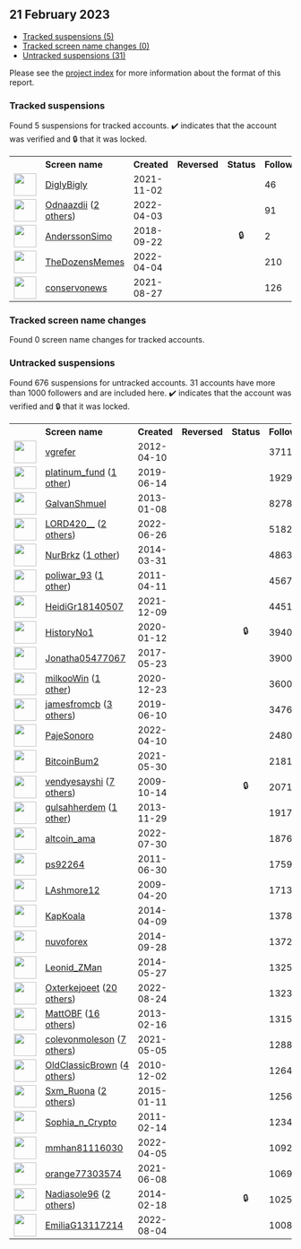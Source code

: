 ## 21 February 2023

* [Tracked suspensions (5)](#tracked-suspensions)
* [Tracked screen name changes (0)](#tracked-screen-name-changes)
* [Untracked suspensions (31)](#untracked-suspensions)

Please see the [project index](https://github.com/travisbrown/twitter-watch) for more information about the format of this report.

### Tracked suspensions

Found 5 suspensions for tracked accounts.
  ✔️ indicates that the account was verified and 🔒 that it was locked.

<table>
    <tr>
        <th></th>
        <th align="left">Screen name</th>
        <th align="left">Created</th>
        <th align="left">Reversed</th>
        <th align="left">Status</th>
        <th align="left">Followers</th>
        <th align="left">Ranking</th></tr>
    </tr>
        <tr>
            <td><a href="https://twitter.com/intent/user?user_id=1455618153921253388">
                <img src="https://pbs.twimg.com/profile_images/1461776024056782852/et-wHsMr_normal.jpg" width="40px" height="40px" align="center"/></a>
            </td>
            <td>
                <a href="https://twitter.com/DiglyBigly">DiglyBigly</a></td>
            <td>2021-11-02</td>
            <td></td>
            <td align="center"></td>
            <td>46</td>
            <td>20955</td>
        </tr>
        <tr>
            <td><a href="https://twitter.com/intent/user?user_id=1510408493416648708">
                <img src="https://pbs.twimg.com/profile_images/1579318189925683200/viHtV-nr_normal.jpg" width="40px" height="40px" align="center"/></a>
            </td>
            <td>
                <a href="https://twitter.com/Odnaazdii">Odnaazdii</a>&nbsp;(<a href="https://api.memory.lol/v1/tw/id/1510408493416648708">2 others</a>)&nbsp;</td>
            <td>2022-04-03</td>
            <td></td>
            <td align="center"></td>
            <td>91</td>
            <td>36195</td>
        </tr>
        <tr>
            <td><a href="https://twitter.com/intent/user?user_id=1043342020050337792">
                <img src="https://abs.twimg.com/sticky/default_profile_images/default_profile_normal.png" width="40px" height="40px" align="center"/></a>
            </td>
            <td>
                <a href="https://twitter.com/AnderssonSimo">AnderssonSimo</a></td>
            <td>2018-09-22</td>
            <td></td>
            <td align="center">🔒</td>
            <td>2</td>
            <td>45135</td>
        </tr>
        <tr>
            <td><a href="https://twitter.com/intent/user?user_id=1511122628710309889">
                <img src="https://pbs.twimg.com/profile_images/1511123126163161090/Qek5ypTJ_normal.jpg" width="40px" height="40px" align="center"/></a>
            </td>
            <td>
                <a href="https://twitter.com/TheDozensMemes">TheDozensMemes</a></td>
            <td>2022-04-04</td>
            <td></td>
            <td align="center"></td>
            <td>210</td>
            <td>55410</td>
        </tr>
        <tr>
            <td><a href="https://twitter.com/intent/user?user_id=1431290601878741004">
                <img src="https://pbs.twimg.com/profile_images/1492101227290759169/XJidOd0S_normal.jpg" width="40px" height="40px" align="center"/></a>
            </td>
            <td>
                <a href="https://twitter.com/conservonews">conservonews</a></td>
            <td>2021-08-27</td>
            <td></td>
            <td align="center"></td>
            <td>126</td>
            <td>70974</td>
        </tr></table>

### Tracked screen name changes

Found 0 screen name changes for tracked accounts.

### Untracked suspensions

Found 676 suspensions for untracked accounts.
31 accounts have more than 1000 followers and are included here.
  ✔️ indicates that the account was verified and 🔒 that it was locked.

<table>
    <tr>
        <th></th>
        <th align="left">Screen name</th>
        <th align="left">Created</th>
        <th align="left">Reversed</th>
        <th align="left">Status</th>
        <th align="left">Followers</th>
    </tr>
        <tr>
            <td><a href="https://twitter.com/intent/user?user_id=550481992">
                <img src="https://pbs.twimg.com/profile_images/759376480342126592/ph7XhA9i_normal.jpg" width="40px" height="40px" align="center"/></a>
            </td>
            <td>
                <a href="https://twitter.com/vgrefer">vgrefer</a></td>
            <td>2012-04-10</td>
            <td></td>
            <td align="center"></td>
            <td>37112</td>
        </tr>
        <tr>
            <td><a href="https://twitter.com/intent/user?user_id=1139437303028441088">
                <img src="https://pbs.twimg.com/profile_images/1217397191616221184/wfOvLBOX_normal.jpg" width="40px" height="40px" align="center"/></a>
            </td>
            <td>
                <a href="https://twitter.com/platinum_fund">platinum_fund</a>&nbsp;(<a href="https://api.memory.lol/v1/tw/id/1139437303028441088">1 other</a>)&nbsp;</td>
            <td>2019-06-14</td>
            <td></td>
            <td align="center"></td>
            <td>19297</td>
        </tr>
        <tr>
            <td><a href="https://twitter.com/intent/user?user_id=1070056910">
                <img src="https://pbs.twimg.com/profile_images/1546806688933900288/So8f30JB_normal.jpg" width="40px" height="40px" align="center"/></a>
            </td>
            <td>
                <a href="https://twitter.com/GalvanShmuel">GalvanShmuel</a></td>
            <td>2013-01-08</td>
            <td></td>
            <td align="center"></td>
            <td>8278</td>
        </tr>
        <tr>
            <td><a href="https://twitter.com/intent/user?user_id=1540954340403433472">
                <img src="https://pbs.twimg.com/profile_images/1541557563048738816/JiW7iq5j_normal.jpg" width="40px" height="40px" align="center"/></a>
            </td>
            <td>
                <a href="https://twitter.com/LORD420__">LORD420__</a>&nbsp;(<a href="https://api.memory.lol/v1/tw/id/1540954340403433472">2 others</a>)&nbsp;</td>
            <td>2022-06-26</td>
            <td></td>
            <td align="center"></td>
            <td>5182</td>
        </tr>
        <tr>
            <td><a href="https://twitter.com/intent/user?user_id=2420275028">
                <img src="https://pbs.twimg.com/profile_images/1564151841323204611/lP2pUl8I_normal.jpg" width="40px" height="40px" align="center"/></a>
            </td>
            <td>
                <a href="https://twitter.com/NurBrkz">NurBrkz</a>&nbsp;(<a href="https://api.memory.lol/v1/tw/id/2420275028">1 other</a>)&nbsp;</td>
            <td>2014-03-31</td>
            <td></td>
            <td align="center"></td>
            <td>4863</td>
        </tr>
        <tr>
            <td><a href="https://twitter.com/intent/user?user_id=280477775">
                <img src="https://pbs.twimg.com/profile_images/1537236957151088640/acfT2jDe_normal.jpg" width="40px" height="40px" align="center"/></a>
            </td>
            <td>
                <a href="https://twitter.com/poliwar_93">poliwar_93</a>&nbsp;(<a href="https://api.memory.lol/v1/tw/id/280477775">1 other</a>)&nbsp;</td>
            <td>2011-04-11</td>
            <td></td>
            <td align="center"></td>
            <td>4567</td>
        </tr>
        <tr>
            <td><a href="https://twitter.com/intent/user?user_id=1469089164142469124">
                <img src="https://pbs.twimg.com/profile_images/1529369830545141765/wFZP9ekv_normal.jpg" width="40px" height="40px" align="center"/></a>
            </td>
            <td>
                <a href="https://twitter.com/HeidiGr18140507">HeidiGr18140507</a></td>
            <td>2021-12-09</td>
            <td></td>
            <td align="center"></td>
            <td>4451</td>
        </tr>
        <tr>
            <td><a href="https://twitter.com/intent/user?user_id=1216402955341115392">
                <img src="https://pbs.twimg.com/profile_images/1318992310747713536/eImVgTjB_normal.jpg" width="40px" height="40px" align="center"/></a>
            </td>
            <td>
                <a href="https://twitter.com/HistoryNo1">HistoryNo1</a></td>
            <td>2020-01-12</td>
            <td></td>
            <td align="center">🔒</td>
            <td>3940</td>
        </tr>
        <tr>
            <td><a href="https://twitter.com/intent/user?user_id=866820660923961344">
                <img src="https://pbs.twimg.com/profile_images/1295352720665260032/3jjRifNG_normal.jpg" width="40px" height="40px" align="center"/></a>
            </td>
            <td>
                <a href="https://twitter.com/Jonatha05477067">Jonatha05477067</a></td>
            <td>2017-05-23</td>
            <td></td>
            <td align="center"></td>
            <td>3900</td>
        </tr>
        <tr>
            <td><a href="https://twitter.com/intent/user?user_id=1341590834072805377">
                <img src="https://pbs.twimg.com/profile_images/1597733741308571648/qTQeV0Xw_normal.jpg" width="40px" height="40px" align="center"/></a>
            </td>
            <td>
                <a href="https://twitter.com/milkooWin">milkooWin</a>&nbsp;(<a href="https://api.memory.lol/v1/tw/id/1341590834072805377">1 other</a>)&nbsp;</td>
            <td>2020-12-23</td>
            <td></td>
            <td align="center"></td>
            <td>3600</td>
        </tr>
        <tr>
            <td><a href="https://twitter.com/intent/user?user_id=1138221314358022145">
                <img src="https://pbs.twimg.com/profile_images/1589794265936404481/-tPv8MsX_normal.jpg" width="40px" height="40px" align="center"/></a>
            </td>
            <td>
                <a href="https://twitter.com/jamesfromcb">jamesfromcb</a>&nbsp;(<a href="https://api.memory.lol/v1/tw/id/1138221314358022145">3 others</a>)&nbsp;</td>
            <td>2019-06-10</td>
            <td></td>
            <td align="center"></td>
            <td>3476</td>
        </tr>
        <tr>
            <td><a href="https://twitter.com/intent/user?user_id=1513234232176521217">
                <img src="https://pbs.twimg.com/profile_images/1513235138959790092/1LCdJyvq_normal.png" width="40px" height="40px" align="center"/></a>
            </td>
            <td>
                <a href="https://twitter.com/PajeSonoro">PajeSonoro</a></td>
            <td>2022-04-10</td>
            <td></td>
            <td align="center"></td>
            <td>2480</td>
        </tr>
        <tr>
            <td><a href="https://twitter.com/intent/user?user_id=1399015454035918856">
                <img src="https://pbs.twimg.com/profile_images/1582886298452430848/cD9rX7tt_normal.jpg" width="40px" height="40px" align="center"/></a>
            </td>
            <td>
                <a href="https://twitter.com/BitcoinBum2">BitcoinBum2</a></td>
            <td>2021-05-30</td>
            <td></td>
            <td align="center"></td>
            <td>2181</td>
        </tr>
        <tr>
            <td><a href="https://twitter.com/intent/user?user_id=82490640">
                <img src="https://pbs.twimg.com/profile_images/1587346472705658880/GCK7gZQl_normal.jpg" width="40px" height="40px" align="center"/></a>
            </td>
            <td>
                <a href="https://twitter.com/vendyesayshi">vendyesayshi</a>&nbsp;(<a href="https://api.memory.lol/v1/tw/id/82490640">7 others</a>)&nbsp;</td>
            <td>2009-10-14</td>
            <td></td>
            <td align="center">🔒</td>
            <td>2071</td>
        </tr>
        <tr>
            <td><a href="https://twitter.com/intent/user?user_id=2200613391">
                <img src="https://pbs.twimg.com/profile_images/1574407124268077056/lRjPPmwT_normal.jpg" width="40px" height="40px" align="center"/></a>
            </td>
            <td>
                <a href="https://twitter.com/gulsahherdem">gulsahherdem</a>&nbsp;(<a href="https://api.memory.lol/v1/tw/id/2200613391">1 other</a>)&nbsp;</td>
            <td>2013-11-29</td>
            <td></td>
            <td align="center"></td>
            <td>1917</td>
        </tr>
        <tr>
            <td><a href="https://twitter.com/intent/user?user_id=1553355041544839170">
                <img src="https://pbs.twimg.com/profile_images/1598292312345518081/2Xe8Wb_j_normal.jpg" width="40px" height="40px" align="center"/></a>
            </td>
            <td>
                <a href="https://twitter.com/altcoin_ama">altcoin_ama</a></td>
            <td>2022-07-30</td>
            <td></td>
            <td align="center"></td>
            <td>1876</td>
        </tr>
        <tr>
            <td><a href="https://twitter.com/intent/user?user_id=326540264">
                <img src="https://pbs.twimg.com/profile_images/1396974024543121408/YW97binr_normal.jpg" width="40px" height="40px" align="center"/></a>
            </td>
            <td>
                <a href="https://twitter.com/ps92264">ps92264</a></td>
            <td>2011-06-30</td>
            <td></td>
            <td align="center"></td>
            <td>1759</td>
        </tr>
        <tr>
            <td><a href="https://twitter.com/intent/user?user_id=33353764">
                <img src="https://pbs.twimg.com/profile_images/1300649617411932162/RDkXF0Om_normal.jpg" width="40px" height="40px" align="center"/></a>
            </td>
            <td>
                <a href="https://twitter.com/LAshmore12">LAshmore12</a></td>
            <td>2009-04-20</td>
            <td></td>
            <td align="center"></td>
            <td>1713</td>
        </tr>
        <tr>
            <td><a href="https://twitter.com/intent/user?user_id=2434747669">
                <img src="https://pbs.twimg.com/profile_images/1584058198390177798/CIQgg7Us_normal.jpg" width="40px" height="40px" align="center"/></a>
            </td>
            <td>
                <a href="https://twitter.com/KapKoala">KapKoala</a></td>
            <td>2014-04-09</td>
            <td></td>
            <td align="center"></td>
            <td>1378</td>
        </tr>
        <tr>
            <td><a href="https://twitter.com/intent/user?user_id=2788849409">
                <img src="https://pbs.twimg.com/profile_images/1533791006021279745/5Qke2kf6_normal.jpg" width="40px" height="40px" align="center"/></a>
            </td>
            <td>
                <a href="https://twitter.com/nuvoforex">nuvoforex</a></td>
            <td>2014-09-28</td>
            <td></td>
            <td align="center"></td>
            <td>1372</td>
        </tr>
        <tr>
            <td><a href="https://twitter.com/intent/user?user_id=2566343044">
                <img src="https://pbs.twimg.com/profile_images/945673577164021760/PyOHEP5F_normal.jpg" width="40px" height="40px" align="center"/></a>
            </td>
            <td>
                <a href="https://twitter.com/Leonid_ZMan">Leonid_ZMan</a></td>
            <td>2014-05-27</td>
            <td></td>
            <td align="center"></td>
            <td>1325</td>
        </tr>
        <tr>
            <td><a href="https://twitter.com/intent/user?user_id=1562242078737805312">
                <img src="https://pbs.twimg.com/profile_images/1562295351826034688/_aTa2FhL_normal.jpg" width="40px" height="40px" align="center"/></a>
            </td>
            <td>
                <a href="https://twitter.com/Oxterkejoeet">Oxterkejoeet</a>&nbsp;(<a href="https://api.memory.lol/v1/tw/id/1562242078737805312">20 others</a>)&nbsp;</td>
            <td>2022-08-24</td>
            <td></td>
            <td align="center"></td>
            <td>1323</td>
        </tr>
        <tr>
            <td><a href="https://twitter.com/intent/user?user_id=1185887264">
                <img src="https://pbs.twimg.com/profile_images/1564328249148178432/94LsaLzw_normal.jpg" width="40px" height="40px" align="center"/></a>
            </td>
            <td>
                <a href="https://twitter.com/MattOBF">MattOBF</a>&nbsp;(<a href="https://api.memory.lol/v1/tw/id/1185887264">16 others</a>)&nbsp;</td>
            <td>2013-02-16</td>
            <td></td>
            <td align="center"></td>
            <td>1315</td>
        </tr>
        <tr>
            <td><a href="https://twitter.com/intent/user?user_id=1389737345511923715">
                <img src="https://pbs.twimg.com/profile_images/1533241826382991360/9D8ZH8iG_normal.jpg" width="40px" height="40px" align="center"/></a>
            </td>
            <td>
                <a href="https://twitter.com/colevonmoleson">colevonmoleson</a>&nbsp;(<a href="https://api.memory.lol/v1/tw/id/1389737345511923715">7 others</a>)&nbsp;</td>
            <td>2021-05-05</td>
            <td></td>
            <td align="center"></td>
            <td>1288</td>
        </tr>
        <tr>
            <td><a href="https://twitter.com/intent/user?user_id=222151565">
                <img src="https://pbs.twimg.com/profile_images/1559866073939337216/NpanmPyZ_normal.jpg" width="40px" height="40px" align="center"/></a>
            </td>
            <td>
                <a href="https://twitter.com/OldClassicBrown">OldClassicBrown</a>&nbsp;(<a href="https://api.memory.lol/v1/tw/id/222151565">4 others</a>)&nbsp;</td>
            <td>2010-12-02</td>
            <td></td>
            <td align="center"></td>
            <td>1264</td>
        </tr>
        <tr>
            <td><a href="https://twitter.com/intent/user?user_id=2972852133">
                <img src="https://pbs.twimg.com/profile_images/628166210547531776/6B_8WORu_normal.jpg" width="40px" height="40px" align="center"/></a>
            </td>
            <td>
                <a href="https://twitter.com/Sxm_Ruona">Sxm_Ruona</a>&nbsp;(<a href="https://api.memory.lol/v1/tw/id/2972852133">2 others</a>)&nbsp;</td>
            <td>2015-01-11</td>
            <td></td>
            <td align="center"></td>
            <td>1256</td>
        </tr>
        <tr>
            <td><a href="https://twitter.com/intent/user?user_id=252211922">
                <img src="https://pbs.twimg.com/profile_images/1560516123287863296/0QjkouRa_normal.jpg" width="40px" height="40px" align="center"/></a>
            </td>
            <td>
                <a href="https://twitter.com/Sophia_n_Crypto">Sophia_n_Crypto</a></td>
            <td>2011-02-14</td>
            <td></td>
            <td align="center"></td>
            <td>1234</td>
        </tr>
        <tr>
            <td><a href="https://twitter.com/intent/user?user_id=1511392854995869696">
                <img src="https://pbs.twimg.com/profile_images/1511392946066804740/MmeMyaJz_normal.jpg" width="40px" height="40px" align="center"/></a>
            </td>
            <td>
                <a href="https://twitter.com/mmhan81116030">mmhan81116030</a></td>
            <td>2022-04-05</td>
            <td></td>
            <td align="center"></td>
            <td>1092</td>
        </tr>
        <tr>
            <td><a href="https://twitter.com/intent/user?user_id=1402068245507723270">
                <img src="https://pbs.twimg.com/profile_images/1586225607322439680/5yOX7TH5_normal.jpg" width="40px" height="40px" align="center"/></a>
            </td>
            <td>
                <a href="https://twitter.com/orange77303574">orange77303574</a></td>
            <td>2021-06-08</td>
            <td></td>
            <td align="center"></td>
            <td>1069</td>
        </tr>
        <tr>
            <td><a href="https://twitter.com/intent/user?user_id=2349269294">
                <img src="https://pbs.twimg.com/profile_images/1597096415422971905/yEdJF_aU_normal.jpg" width="40px" height="40px" align="center"/></a>
            </td>
            <td>
                <a href="https://twitter.com/Nadiasole96">Nadiasole96</a>&nbsp;(<a href="https://api.memory.lol/v1/tw/id/2349269294">2 others</a>)&nbsp;</td>
            <td>2014-02-18</td>
            <td></td>
            <td align="center">🔒</td>
            <td>1025</td>
        </tr>
        <tr>
            <td><a href="https://twitter.com/intent/user?user_id=1555121799448637440">
                <img src="https://pbs.twimg.com/profile_images/1564630111587971076/NUk_mGqs_normal.jpg" width="40px" height="40px" align="center"/></a>
            </td>
            <td>
                <a href="https://twitter.com/EmiliaG13117214">EmiliaG13117214</a></td>
            <td>2022-08-04</td>
            <td></td>
            <td align="center"></td>
            <td>1008</td>
        </tr></table>
